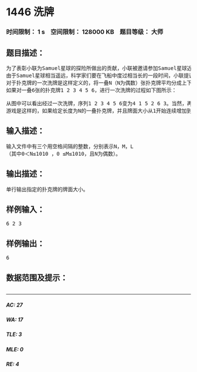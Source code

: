 # 1446 洗牌   
### 时间限制： 1 s&nbsp;&nbsp;&nbsp;&nbsp;空间限制： 128000 KB&nbsp;&nbsp;&nbsp;&nbsp;题目等级： 大师  
## 题目描述：  

<pre>
为了表彰小联为Samuel星球的探险所做出的贡献，小联被邀请参加Samuel星球近距离载人探险活动。
由于Samuel星球相当遥远，科学家们要在飞船中度过相当长的一段时间，小联提议用扑克牌打发长途旅行中的无聊时间。玩了几局之后，大家觉得单纯玩扑克牌对于像他们这样的高智商人才来说太简单了。有人提出了扑克牌的一种新的玩法。
对于扑克牌的一次洗牌是这样定义的，将一叠N（N为偶数）张扑克牌平均分成上下两叠，取下面一叠的第一张作为新的一叠的第一张，然后取上面一叠的第一张作为新的一叠的第二张，再取下面一叠的第二张作为新的一叠的第三张……如此交替直到所有的牌取完。
如果对一叠6张的扑克牌1 2 3 4 5 6，进行一次洗牌的过程如下图所示：
 
从图中可以看出经过一次洗牌，序列1 2 3 4 5 6变为4 1 5 2 6 3。当然，再对得到的序列进行一次洗牌，又会变为2 4 6 1 3 5。
游戏是这样的，如果给定长度为N的一叠扑克牌，并且牌面大小从1开始连续增加到N（不考虑花色），对这样的一叠扑克牌，进行M次洗牌。最先说出经过洗牌后的扑克牌序列中第L张扑克牌的牌面大小是多少的科学家得胜。小联想赢取游戏的胜利，你能帮助他吗？
</pre>
  
  
## 输入描述：  

<pre>
输入文件中有三个用空格间隔的整数，分别表示N，M，L
（其中0＜N≤1010 ，0 ≤M≤1010，且N为偶数）。
</pre>
  
  
## 输出描述：  

<pre>
单行输出指定的扑克牌的牌面大小。
</pre>
  
  
## 样例输入：  

<pre>
6 2 3
</pre>
  
  
## 样例输出：  

<pre>
6
</pre>
  
  
## 数据范围及提示：  

<pre>
</pre>
  
  
***  

##### AC: 27  
##### WA: 17  
##### TLE: 3  
##### MLE: 0  
##### RE: 4  
